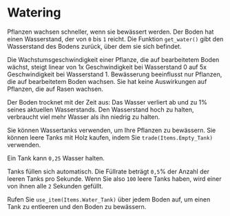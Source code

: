 # Watering
Pflanzen wachsen schneller, wenn sie bewässert werden. Der Boden hat einen Wasserstand, der von `0` bis `1` reicht.
Die Funktion `get_water()` gibt den Wasserstand des Bodens zurück, über dem sie sich befindet.

Die Wachstumsgeschwindigkeit einer Pflanze, die auf bearbeitetem Boden wächst, steigt linear von 1x Geschwindigkeit bei Wasserstand 0 auf 5x Geschwindigkeit bei Wasserstand 1.
Bewässerung beeinflusst nur Pflanzen, die auf bearbeitetem Boden wachsen. Sie hat keine Auswirkungen auf Pflanzen, die auf Rasen wachsen.

Der Boden trocknet mit der Zeit aus: Das Wasser verliert ab und zu 1% seines aktuellen Wasserstands. Den Wasserstand hoch zu halten, verbraucht viel mehr Wasser als ihn niedrig zu halten.

Sie können Wassertanks verwenden, um Ihre Pflanzen zu bewässern. Sie können leere Tanks mit Holz kaufen, indem Sie `trade(Items.Empty_Tank)` verwenden.

Ein Tank kann `0,25` Wasser halten.

Tanks füllen sich automatisch. Die Füllrate beträgt `0,5`% der Anzahl der leeren Tanks pro Sekunde. Wenn Sie also `100` leere Tanks haben, wird einer von ihnen alle `2` Sekunden gefüllt.

Rufen Sie `use_item(Items.Water_Tank)` über jedem Boden auf, um einen Tank zu entleeren und den Boden zu bewässern.
